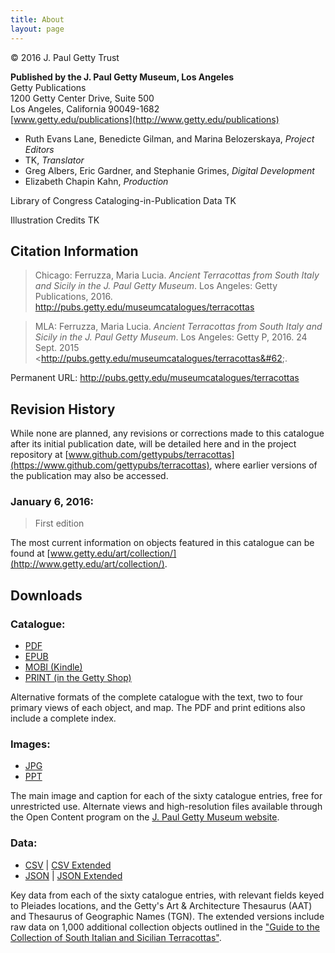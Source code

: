 ```yaml
---
title: About
layout: page
---
```

© 2016 J. Paul Getty Trust

**Published by the J. Paul Getty Museum, Los Angeles**<br />
Getty Publications<br />
1200 Getty Center Drive, Suite 500<br />
Los Angeles, California 90049-1682<br />
[www.getty.edu/publications](http://www.getty.edu/publications)

- Ruth Evans Lane, Benedicte Gilman, and Marina Belozerskaya, *Project Editors*
- TK, *Translator*
- Greg Albers, Eric Gardner, and Stephanie Grimes, *Digital Development*
- Elizabeth Chapin Kahn, *Production*

Library of Congress Cataloging-in-Publication Data TK

Illustration Credits TK

## Citation Information

> Chicago: Ferruzza, Maria Lucia. *Ancient Terracottas from South Italy and Sicily in the J. Paul Getty Museum*. Los Angeles: Getty Publications, 2016. http://pubs.getty.edu/museumcatalogues/terracottas

> MLA: Ferruzza, Maria Lucia. *Ancient Terracottas from South Italy and Sicily in the J. Paul Getty Museum*. Los Angeles: Getty P, 2016. 24 Sept. 2015 &#60;http://pubs.getty.edu/museumcatalogues/terracottas&#62;.

Permanent URL: http://pubs.getty.edu/museumcatalogues/terracottas

## Revision History

While none are planned, any revisions or corrections made to this catalogue after its initial publication date, will be detailed here and in the project repository at [www.github.com/gettypubs/terracottas](https://www.github.com/gettypubs/terracottas), where earlier versions of the publication may also be accessed.

### January 6, 2016:

> First edition

The most current information on objects featured in this catalogue can be found at [www.getty.edu/art/collection/](http://www.getty.edu/art/collection/).

## Downloads

### Catalogue:

- [PDF](assets/downloads/AncientTerracottas_Ferruzza.pdf)
- [EPUB](assets/downloads/AncientTerracottas_Ferruzza.epub)
- [MOBI (Kindle)](assets/downloads/AncientTerracottas_Ferruzza.mobi)
- [PRINT (in the Getty Shop)](http://shop.getty.edu/products/ancient-terracottas-from-south-italy-and-sicily-in-the-j-paul-getty-museum-978-1606061237)

Alternative formats of the complete catalogue with the text, two to four primary views of each object, and map. The PDF and print editions also include a complete index.

### Images:

- [JPG](assets/downloads/AncientTerracottas_Ferruzza_Images.zip)
- [PPT](assets/downloads/AncientTerracottas_Ferruzza_Images.ppt)

The main image and caption for each of the sixty catalogue entries, free for unrestricted use. Alternate views and high-resolution files available through the Open Content program on the [J. Paul Getty Museum website](http://www.getty.edu/art/collection/).

### Data:

- [CSV](assets/downloads/AncientTerracottas_Ferruzza_Data.csv) \| [CSV Extended](assets/downloads/AncientTerracottas_Ferruzza_Data_Extended.csv)
- [JSON](assets/downloads/AncientTerracottas_Ferruzza_Data.json) \| [JSON Extended](assets/downloads/AncientTerracottas_Ferruzza_Data_Extended.json)

Key data from each of the sixty catalogue entries, with relevant fields keyed to Pleiades locations, and the Getty's Art & Architecture Thesaurus (AAT) and Thesaurus of Geographic Names (TGN). The extended versions include raw data on 1,000 additional collection objects outlined in the ["Guide to the Collection of South Italian and Sicilian Terracottas"](frontmatter/guide/).

